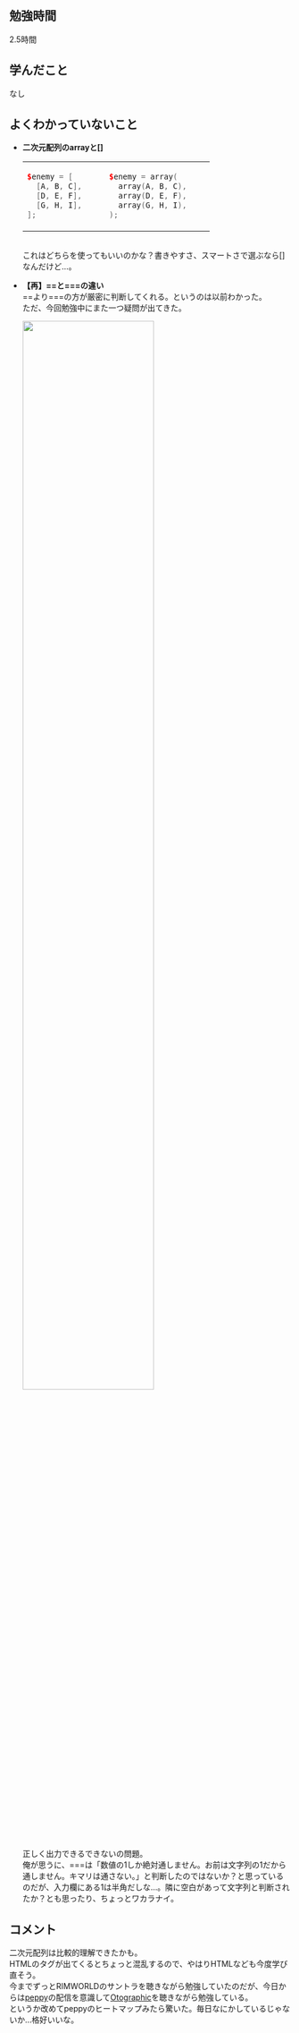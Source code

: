 ## 勉強時間
2.5時間
<!-- 14:15から開始 -->



## 学んだこと
なし



## よくわかっていないこと
- **二次元配列のarrayと[]**
<ul>
<table>
<tr><td>
  
```CPP
$enemy = [      
  [A, B, C],
  [D, E, F],
  [G, H, I],
];
```
</td><td>

```CPP
$enemy = array(      
  array(A, B, C),
  array(D, E, F),
  array(G, H, I),
);
```

</td>
</tr>
<table>
</table>
これはどちらを使ってもいいのかな？書きやすさ、スマートさで選ぶなら[]なんだけど…。
</ul>

- **【再】==と===の違い**
<br>==より===の方が厳密に判断してくれる。というのは以前わかった。
<br>ただ、今回勉強中にまた一つ疑問が出てきた。
<ul>
  <img src="https://github.com/suzukidog/TIL/assets/54813237/1bc33921-c494-4428-b440-4ad55dcb28c6" width="70%">
<br>正しく出力できるできないの問題。
<br>俺が思うに、===は「数値の1しか絶対通しません。お前は文字列の1だから通しません。キマリは通さない。」と判断したのではないか？と思っているのだが、入力欄にある1は半角だしな…。隣に空白があって文字列と判断されたか？とも思ったり、ちょっとワカラナイ。
</ul>



## コメント
二次元配列は比較的理解できたかも。
<br>HTMLのタグが出てくるとちょっと混乱するので、やはりHTMLなども今度学び直そう。
<br>今までずっとRIMWORLDのサントラを聴きながら勉強していたのだが、今日からは[peppy](https://github.com/peppy)の配信を意識して[Otographic](https://otographicmusic.com/)を聴きながら勉強している。
<br>というか改めてpeppyのヒートマップみたら驚いた。毎日なにかしているじゃないか…格好いいな。
